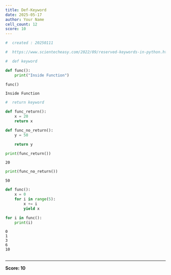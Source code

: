 ```yaml
---
title: Def-Keyword
date: 2025-05-17
author: Your Name
cell_count: 12
score: 10
---
```


```python
#  created : 20250111
```


```python
#  https://www.scientecheasy.com/2022/09/reserved-keywords-in-python.html/
```


```python
#  def keyword

```


```python
def func():
    print("Inside Function")

```


```python
func()
```

    Inside Function



```python
#  return keyword
```


```python
def func_return():
    x = 20
    return x

def func_no_return():
    y = 50

    return y
```


```python
print(func_return())
```

    20



```python
print(func_no_return())
```

    50



```python
def func():
    x = 0
    for i in range(5):
        x += i
        yield x
```


```python
for i in func():
    print(i)
```

    0
    1
    3
    6
    10



```python

```


---
**Score: 10**
